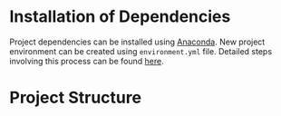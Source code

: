 # Installation of Dependencies
Project dependencies can be installed using <a href="https://anaconda.org/">Anaconda</a>. New project environment can be created using ```environment.yml``` file. 
Detailed steps involving this process can be found 
<a href="https://docs.conda.io/projects/conda/en/latest/user-guide/tasks/manage-environments.html#creating-an-environment-from-an-environment-yml-file">here</a>.
# Project Structure

